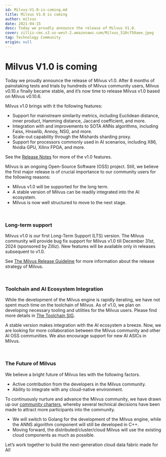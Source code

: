 ```yaml
---
id: Milvus-V1.0-is-coming.md
title: Milvus V1.0 is coming
author: milvus
date: 2021-04-15
desc: Today we proudly announce the release of Milvus V1.0. 
cover: zilliz-cms.s3.us-west-2.amazonaws.com/Milvus_510cf50aee.jpeg
tag: Technology Community
origin: null
---
```

  
# Milvus V1.0 is coming
Today we proudly announce the release of Milvus v1.0. After 8 months of painstaking tests and trials by hundreds of Milvus community users, Milvus v0.10.x finally became stable, and it’s now time to release Milvus v1.0 based on Milvus v0.10.6.

Milvus v1.0 brings with it the following features:

- Support for mainstream similarity metrics, including Euclidean distance, inner product, Hamming distance, Jaccard coefficient, and more.
- Integration with and improvements to SOTA ANNs algorithms, including Faiss, Hnswlib, Annoy, NSG, and more. 
- Scale-out capability through the Mishards sharding proxy.
- Support for processors commonly used in AI scenarios, including X86, Nvidia GPU, Xilinx FPGA, and more.

See the [Release Notes](https://www.milvus.io/docs/v1.0.0/release_notes.md) for more of the v1.0 features. 

Milvus is an ongoing Open-Source Software (OSS) project. Still, we believe the first major release is of crucial importance to our community users for the following reasons:

- Milvus v1.0 will be supported for the long term. 
- A stable version of Milvus can be readily integrated into the AI ecosystem.
- Milvus is now well structured to move to the next stage.

<br/>

### Long-term support

Milvus v1.0 is our first Long-Term Support (LTS) version. The Milvus community will provide bug fix support for Milvus v1.0 till December 31st, 2024 (sponsored by Zilliz). New features will be available only in releases subsequent to v1.0. 

See [The Milvus Release Guideline](https://www.milvus.io/docs/v1.0.0/milvus_release_guideline.md) for more information about the release strategy of Milvus.

<br/>


### Toolchain and AI Ecosystem Integration

While the development of the Milvus engine is rapidly iterating, we have not spent much time on the toolchain of Milvus. As of v1.0, we plan on developing necessary tooling and utilities for the Milvus users. Please find more details in [The Toolchain SIG](https://www.milvus.io/docs/v1.0.0/sig_tool.md).

A stable version makes integration with the AI ecosystem a breeze. Now, we are looking for more collaboration between the Milvus community and other AI OSS communities. We also encourage support for new AI ASICs in Milvus.

<br/>

### The Future of Milvus

We believe a bright future of Milvus lies with the following factors.

- Active contribution from the developers in the Milvus community.
- Ability to integrate with any cloud-native environment.

To continuously nurture and advance the Milvus community, we have drawn up our [community charters](https://www.milvus.io/docs/v1.0.0/milvus_community_charters.md), whereby several technical decisions have been made to attract more participants into the community.

- We will switch to Golang for the development of the Milvus engine, while the ANNS algorithm component will still be developed in C++.
- Moving forward, the distributed/cluster/cloud Milvus will use the existing cloud components as much as possible.

Let’s work together to build the next-generation cloud data fabric made for AI!

 




  